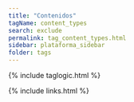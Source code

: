 ```yaml
---
title: "Contenidos"
tagName: content_types
search: exclude
permalink: tag_content_types.html
sidebar: plataforma_sidebar
folder: tags
---
```

{% include taglogic.html %}

{% include links.html %}
